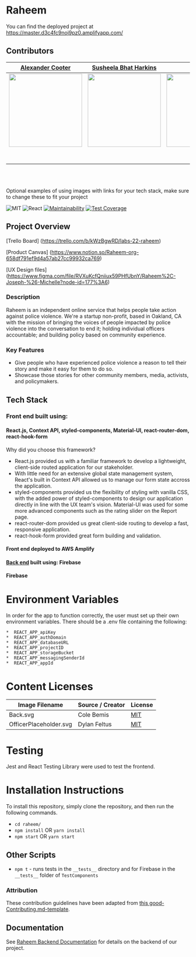 # Raheem

You can find the deployed project at https://master.d3c4fc9noj9pz0.amplifyapp.com/

## Contributors

|                                       [Alexander Cooter](https://github.com/alex-lc)                                        |                                       [Susheela Bhat Harkins](https://github.com/SoosheBot)                                        |                                       [K Parrish](https://github.com/KParrish193)                                        |                                       [Chad Snyder](https://github.com/Lou34964)                                        |                                       [Christopher Hernandez](https://github.com/ChristopherHernandezW22)                                        |
| :-----------------------------------------------------------------------------------------------------------: | :-----------------------------------------------------------------------------------------------------------: | :-----------------------------------------------------------------------------------------------------------: | :-----------------------------------------------------------------------------------------------------------: | :-----------------------------------------------------------------------------------------------------------: |
|                      [<img src="https://avatars0.githubusercontent.com/u/56034009?s=460&u=b669b08f675dfc5eae00873bfd5712c5f0dccda9&v=4" width = "200" />](https://github.com/alex-lc)                       |                      [<img src="https://www.dalesjewelers.com/wp-content/uploads/2018/10/placeholder-silhouette-female.png" width = "200" />](https://github.com/SoosheBot)                       |                      [<img src="https://avatars1.githubusercontent.com/u/57117452?s=460&u=d2685b1e3a8cf9da3ede46027dd1a5a78b62d346&v=4" width = "200" />](https://github.com/KParrish193)                       |                      [<img src="https://avatars3.githubusercontent.com/u/55504221?s=460&u=77653c65863d40fb5d13888160cc0652fcc9d304&v=4" width = "200" />](https://github.com/Lou34964)                       |                      [<img src="https://avatars2.githubusercontent.com/u/47870832?s=460&u=c8a57dac57e267945af87bfe96cca76d562478c0&v=4" width = "200" />](https://github.com/ChristopherHernandezW22)                       |
|                 [<img src="https://github.com/favicon.ico" width="15"> ](https://github.com/alex-lc)                 |            [<img src="https://github.com/favicon.ico" width="15"> ](https://github.com/SoosheBot)             |           [<img src="https://github.com/favicon.ico" width="15"> ](https://github.com/KParrish193)            |          [<img src="https://github.com/favicon.ico" width="15"> ](https://github.com/Lou34964)           |            [<img src="https://github.com/favicon.ico" width="15"> ](https://github.com/ChristopherHernandezW22)             |
| [ <img src="https://static.licdn.com/sc/h/al2o9zrvru7aqj8e1x2rzsrca" width="15"> ](https://www.linkedin.com/in/alexander-cooter/) | [ <img src="https://static.licdn.com/sc/h/al2o9zrvru7aqj8e1x2rzsrca" width="15"> ](https://www.linkedin.com/in/sooshebot/) | [ <img src="https://static.licdn.com/sc/h/al2o9zrvru7aqj8e1x2rzsrca" width="15"> ](https://www.linkedin.com/in/parrishkristin/?lipi=urn%3Ali%3Apage%3Ad_flagship3_people%3BcWsFULE5RkqubP4LeW5EBA%3D%3D&licu=urn%3Ali%3Acontrol%3Ad_flagship3_people-profile) | [ <img src="https://static.licdn.com/sc/h/al2o9zrvru7aqj8e1x2rzsrca" width="15"> ](https://www.linkedin.com/in/chad-snyder-042638194/) | [ <img src="https://static.licdn.com/sc/h/al2o9zrvru7aqj8e1x2rzsrca" width="15"> ](https://www.linkedin.com/in/christopher-hernandez-b094b8191/) |

<br>
<br>

Optional examples of using images with links for your tech stack, make sure to change these to fit your project

![MIT](https://img.shields.io/packagist/l/doctrine/orm.svg)
![React](https://img.shields.io/badge/react-v16.7.0--alpha.2-blue.svg)
[![Maintainability](https://api.codeclimate.com/v1/badges/723fba6ca25cafa395d0/maintainability)](https://codeclimate.com/github/Lambda-School-Labs/raheem.org--fe/maintainability)
[![Test Coverage](https://api.codeclimate.com/v1/badges/723fba6ca25cafa395d0/test_coverage)](https://codeclimate.com/github/Lambda-School-Labs/raheem.org--fe/test_coverage)

## Project Overview

[Trello Board] (https://trello.com/b/kWzBgwRD/labs-22-raheem)

[Product Canvas] (https://www.notion.so/Raheem-org-658df791ef9d4a57ab27cc99932ca769)

[UX Design files] (https://www.figma.com/file/RVXuKcfQniiux59PHfUbnY/Raheem%2C-Joseph-%26-Michelle?node-id=177%3A6)

### Description 
Raheem is an independent online service that helps people take action against police violence. We're a startup non-profit, based in Oakland, CA with the mission of bringing the voices of people impacted by police violence into the conversation to end it; holding individual officers accountable; and building policy based on community experience. 


### Key Features

-    Give people who have experienced police violence a reason to tell their story and make it easy for them to do so.
-   Showcase those stories for other community members, media, activists, and policymakers.

## Tech Stack

### Front end built using:

#### React.js, Context API, styled-components, Material-UI, react-router-dom, react-hook-form 

Why did you choose this framework?

-    React.js provided us with a familiar framework to develop a lightweight, client-side routed application for our stakeholder.
-   With little need for an extensive global state management system, React's built in Context API allowed us to manage our form state accross the application.
- styled-components provided us the flexibility of styling with vanilla CSS, with the added power of styled-components to design our application directly in line with the UX team's vision. Material-UI was used for some more advanced components such as the rating slider on the Report page.
- react-router-dom provided us great client-side routing to develop a fast, responsive application.
- react-hook-form provided great form building and validation.

#### Front end deployed to AWS Amplify

#### [Back end](https://github.com/Lambda-School-Labs/raheem.org--fe) built using: Firebase

#### Firebase

# Environment Variables

In order for the app to function correctly, the user must set up their own environment variables. There should be a .env file containing the following:

    *  REACT_APP_apiKey
    *  REACT_APP_authDomain
    *  REACT_APP_databaseURL
    *  REACT_APP_projectID
    *  REACT_APP_storageBucket
    *  REACT_APP_messagingSenderId
    *  REACT_APP_appId

# Content Licenses

| Image Filename | Source / Creator | License                                                                      |
| -------------- | ---------------- | ---------------------------------------------------------------------------- |
| Back.svg    | Cole Bemis   | [MIT](https://github.com/feathericons/feather) |
| OfficerPlaceholder.svg      | Dylan Feltus      | [MIT](https://www.figma.com/community/plugin/739659977030056719/Avatars)                             |

# Testing

Jest and React Testing Library were used to test the frontend.

# Installation Instructions

To install this repository, simply clone the repository, and then run the following commands.

- `cd raheem/`
- `npm install` OR `yarn install`
- `npm start` OR `yarn start`

## Other Scripts

* `npm t` - runs tests in the `__tests__` directory and for Firebase in the `__tests__` folder of `TestComponents`


### Attribution

These contribution guidelines have been adapted from [this good-Contributing.md-template](https://gist.github.com/PurpleBooth/b24679402957c63ec426).

## Documentation

See [Raheem Backend Documentation](https://github.com/Lambda-School-Labs/Raheem.org--be/blob/master/README.md) for details on the backend of our project.
